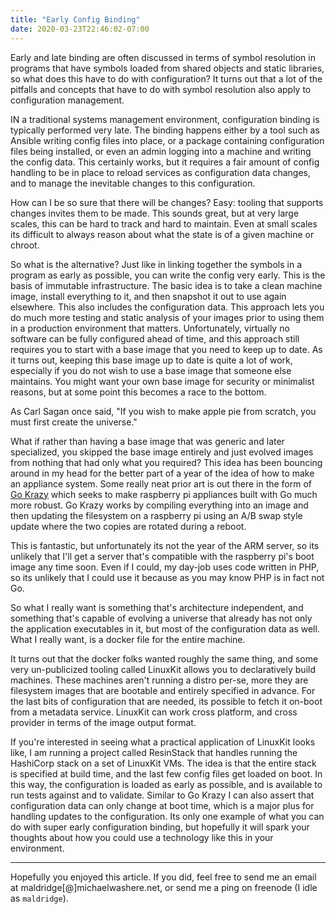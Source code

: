 ```yaml
---
title: "Early Config Binding"
date: 2020-03-23T22:46:02-07:00
---
```


Early and late binding are often discussed in terms of symbol
resolution in programs that have symbols loaded from shared objects
and static libraries, so what does this have to do with configuration?
It turns out that a lot of the pitfalls and concepts that have to do
with symbol resolution also apply to configuration management.

IN a traditional systems management environment, configuration binding
is typically performed very late.  The binding happens either by a
tool such as Ansible writing config files into place, or a package
containing configuration files being installed, or even an admin
logging into a machine and writing the config data.  This certainly
works, but it requires a fair amount of config handling to be in place
to reload services as configuration data changes, and to manage the
inevitable changes to this configuration.

How can I be so sure that there will be changes?  Easy: tooling that
supports changes invites them to be made.  This sounds great, but at
very large scales, this can be hard to track and hard to maintain.
Even at small scales its difficult to always reason about what the
state is of a given machine or chroot.

So what is the alternative?  Just like in linking together the symbols
in a program as early as possible, you can write the config very
early.  This is the basis of immutable infrastructure.  The basic idea
is to take a clean machine image, install everything to it, and then
snapshot it out to use again elsewhere.  This also includes the
configuration data.  This approach lets you do much more testing and
static analysis of your images prior to using them in a production
environment that matters.  Unfortunately, virtually no software can be
fully configured ahead of time, and this approach still requires you
to start with a base image that you need to keep up to date.  As it
turns out, keeping this base image up to date is quite a lot of work,
especially if you do not wish to use a base image that someone else
maintains.  You might want your own base image for security or
minimalist reasons, but at some point this becomes a race to the
bottom.

As Carl Sagan once said, "If you wish to make apple pie from scratch,
you must first create the universe."

What if rather than having a base image that was generic and later
specialized, you skipped the base image entirely and just evolved
images from nothing that had only what you required?  This idea has
been bouncing around in my head for the better part of a year of the
idea of how to make an appliance system.  Some really neat prior art
is out there in the form of [Go Krazy](https://gokrazy.org/) which
seeks to make raspberry pi appliances built with Go much more robust.
Go Krazy works by compiling everything into an image and then updating
the filesystem on a raspberry pi using an A/B swap style update where
the two copies are rotated during a reboot.

This is fantastic, but unfortunately its not the year of the ARM
server, so its unlikely that I'll get a server that's compatible with
the raspberry pi's boot image any time soon.  Even if I could, my
day-job uses code written in PHP, so its unlikely that I could use it
because as you may know PHP is in fact not Go.

So what I really want is something that's architecture independent,
and something that's capable of evolving a universe that already has
not only the application executables in it, but most of the
configuration data as well.  What I really want, is a docker file for
the entire machine.

It turns out that the docker folks wanted roughly the same thing, and
some very un-publicized tooling called LinuxKit allows you to
declaratively build machines.  These machines aren't running a distro
per-se, more they are filesystem images that are bootable and entirely
specified in advance.  For the last bits of configuration that are
needed, its possible to fetch it on-boot from a metadata service.
LinuxKit can work cross platform, and cross provider in terms of the
image output format.

If you're interested in seeing what a practical application of
LinuxKit looks like, I am running a project called ResinStack that
handles running the HashiCorp stack on a set of LinuxKit VMs.  The
idea is that the entire stack is specified at build time, and the last
few config files get loaded on boot.  In this way, the configuration
is loaded as early as possible, and is available to run tests against
and to validate.  Similar to Go Krazy I can also assert that
configuration data can only change at boot time, which is a major plus
for handling updates to the configuration.  Its only one example of
what you can do with super early configuration binding, but hopefully
it will spark your thoughts about how you could use a technology like
this in your environment.

---

Hopefully you enjoyed this article.  If you did, feel free to send me
an email at maldridge[@]michaelwashere.net, or send me a ping on
freenode (I idle as `maldridge`).
